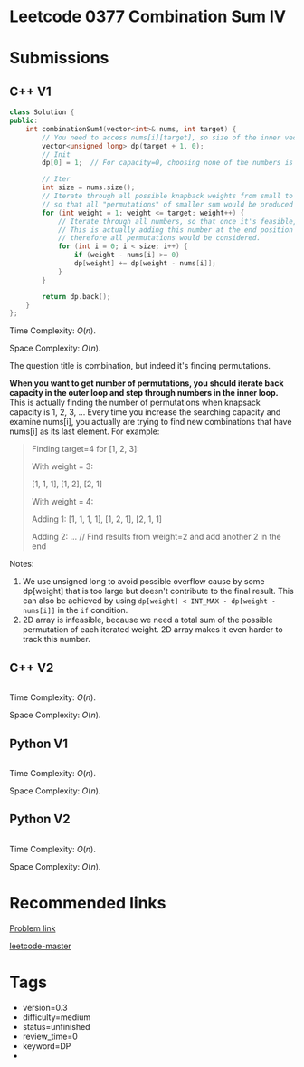 # Leetcode 0377 Combination Sum IV

# Submissions

## C++ V1

```C++
class Solution {
public:
    int combinationSum4(vector<int>& nums, int target) {
        // You need to access nums[i][target], so size of the inner vector is target+1
        vector<unsigned long> dp(target + 1, 0);
        // Init
        dp[0] = 1;  // For capacity=0, choosing none of the numbers is always valid.

        // Iter
        int size = nums.size();
        // Iterate through all possible knapback weights from small to big,
        // so that all "permutations" of smaller sum would be produced
        for (int weight = 1; weight <= target; weight++) {
            // Iterate through all numbers, so that once it's feasible, add it.
            // This is actually adding this number at the end position of the permutation,
            // therefore all permutations would be considered.
            for (int i = 0; i < size; i++) {
                if (weight - nums[i] >= 0)
                dp[weight] += dp[weight - nums[i]];
            }
        }

        return dp.back();
    }
};
```

Time Complexity: $O(n)$.

Space Complexity: $O(n)$.

The question title is combination, but indeed it's finding permutations.

**When you want to get number of permutations, you should iterate back capacity in the outer loop and step through numbers in the inner loop.** This is actually finding the number of permutations when knapsack capacity is 1, 2, 3, ... Every time you increase the searching capacity and examine nums[i], you actually are trying to find new combinations that have nums[i] as its last element. For example:

> Finding target=4 for [1, 2, 3]:
> 
> With weight = 3:
> 
> [1, 1, 1], [1, 2], [2, 1]
> 
> With weight = 4:
> 
> Adding 1: [1, 1, 1, 1], [1, 2, 1], [2, 1, 1]
> 
> Adding 2: ...  // Find results from weight=2 and add another 2 in the end

Notes:

1. We use unsigned long to avoid possible overflow cause by some dp[weight] that is too large but doesn't contribute to the final result. This can also be achieved by using `dp[weight] < INT_MAX - dp[weight - nums[i]]` in the `if` condition.
2. 2D array is infeasible, because we need a total sum of the possible permutation of each iterated weight. 2D array makes it even harder to track this number.


## C++ V2

```C++
```

Time Complexity: $O(n)$.

Space Complexity: $O(n)$.


## Python V1

```python
```

Time Complexity: $O(n)$.

Space Complexity: $O(n)$.


## Python V2

```python

```

Time Complexity: $O(n)$.

Space Complexity: $O(n)$.


# Recommended links

[Problem link](https://leetcode.com/problems/combination-sum-iv/description/)

[leetcode-master](https://github.com/youngyangyang04/leetcode-master/blob/master/problems/0377.%E7%BB%84%E5%90%88%E6%80%BB%E5%92%8C%E2%85%A3.md)


# Tags

- version=0.3
- difficulty=medium
- status=unfinished
- review_time=0
- keyword=DP
- 